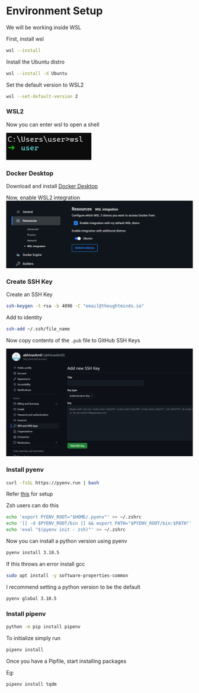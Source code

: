 # Environment Setup

We will be working inside WSL

First, install wsl

```bash
wsl --install
```

Install the Ubuntu distro

```bash
wsl --install -d Ubuntu
```

Set the default version to WSL2

```bash
wsl --set-default-version 2
```

### WSL2

Now you can enter wsl to open a shell

![alt text](../assets/images/wsl2_shell.png)

### Docker Desktop

Download and install [Docker Desktop](https://www.docker.com/products/docker-desktop/)

Now, enable WSL2 integration 
![alt text](../assets/images/docker_wsl2.png)

### Create SSH Key

Create an SSH Key 

```bash
ssh-keygen -t rsa -b 4096 -C "email@thoughtminds.io"
```

Add to identity

```bash
ssh-add ~/.ssh/file_name
```

Now copy contents of the `.pub` file to GitHub SSH Keys

![alt text](../assets/images/ssh_key.png)


### Install pyenv

```bash
curl -fsSL https://pyenv.run | bash
```

Refer [this](https://github.com/pyenv/pyenv?tab=readme-ov-file#b-set-up-your-shell-environment-for-pyenv) for setup

Zsh users can do this

```bash
echo 'export PYENV_ROOT="$HOME/.pyenv"' >> ~/.zshrc
echo '[[ -d $PYENV_ROOT/bin ]] && export PATH="$PYENV_ROOT/bin:$PATH"' >> ~/.zshrc
echo 'eval "$(pyenv init - zsh)"' >> ~/.zshrc
```

Now you can install a python version using pyenv

```bash
pyenv install 3.10.5
```

If this throws an error install gcc

```bash
sudo apt install -y software-properties-common
```

I recommend setting a python version to be the default

```bash
pyenv global 3.10.5
```

### Install pipenv

```bash
python -m pip install pipenv
```

To initialize simply run

```bash
pipenv install
```

Once you have a Pipfile, start installing packages

Eg:

```bash
pipenv install tqdm
```
